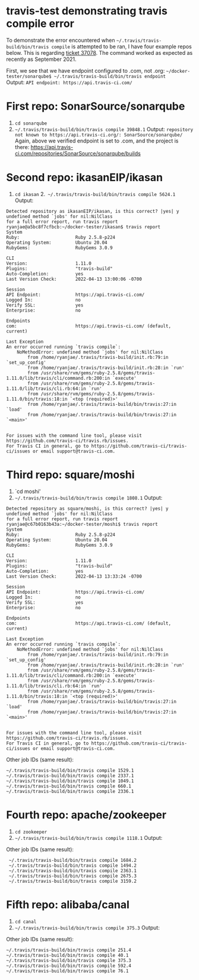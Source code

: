 # travis-test demonstrating travis compile error
To demonstrate the error encountered when `~/.travis/travis-build/bin/travis compile` is attempted to be ran, I have four example repos below. This is regarding [ticket 37078](https://support.travis-ci.com/hc/requests/37078). The command worked as expected as recently as September 2021.

First, we see that we have endpoint configured to .com, not .org:
`~/docker-tester/sonarqube$ ~/.travis/travis-build/bin/travis endpoint`      
Output:
`API endpoint: https://api.travis-ci.com/`

# First repo: SonarSource/sonarqube
1. `cd sonarqube`
2. `~/.travis/travis-build/bin/travis compile 39848.1`
Output:
`repository not known to https://api.travis-ci.org/: SonarSource/sonarqube/`
Again, above we verified endpoint is set to .com, and the project is there: https://api.travis-ci.com/repositories/SonarSource/sonarqube/builds

# Second repo: ikasanEIP/ikasan
1. `cd ikasan`
2.` ~/.travis/travis-build/bin/travis compile 5624.1`
Output:
```
Detected repository as ikasanEIP/ikasan, is this correct? |yes| y
undefined method `jobs' for nil:NilClass
for a full error report, run travis report
ryanjae@a5bc8f7cfbcb:~/docker-tester/ikasan$ travis report
System
Ruby:                     Ruby 2.5.8-p224
Operating System:         Ubuntu 20.04
RubyGems:                 RubyGems 3.0.9

CLI
Version:                  1.11.0
Plugins:                  "travis-build"
Auto-Completion:          yes
Last Version Check:       2022-04-13 13:00:06 -0700

Session
API Endpoint:             https://api.travis-ci.com/
Logged In:                no
Verify SSL:               yes
Enterprise:               no

Endpoints
com:                      https://api.travis-ci.com/ (default, current)

Last Exception
An error occurred running `travis compile`:
    NoMethodError: undefined method `jobs' for nil:NilClass
        from /home/ryanjae/.travis/travis-build/init.rb:79:in `set_up_config'
        from /home/ryanjae/.travis/travis-build/init.rb:28:in `run'
        from /usr/share/rvm/gems/ruby-2.5.8/gems/travis-1.11.0/lib/travis/cli/command.rb:200:in `execute'
        from /usr/share/rvm/gems/ruby-2.5.8/gems/travis-1.11.0/lib/travis/cli.rb:64:in `run'
        from /usr/share/rvm/gems/ruby-2.5.8/gems/travis-1.11.0/bin/travis:18:in `<top (required)>'
        from /home/ryanjae/.travis/travis-build/bin/travis:27:in `load'
        from /home/ryanjae/.travis/travis-build/bin/travis:27:in `<main>'


For issues with the command line tool, please visit https://github.com/travis-ci/travis.rb/issues.
For Travis CI in general, go to https://github.com/travis-ci/travis-ci/issues or email support@travis-ci.com.
```

# Third repo: square/moshi
1. `cd moshi'
2. `~/.travis/travis-build/bin/travis compile 1808.1`
Output:
```
Detected repository as square/moshi, is this correct? |yes| y
undefined method `jobs' for nil:NilClass
for a full error report, run travis report
ryanjae@c67b0163b43a:~/docker-tester/moshi$ travis report
System
Ruby:                     Ruby 2.5.8-p224
Operating System:         Ubuntu 20.04
RubyGems:                 RubyGems 3.0.9

CLI
Version:                  1.11.0
Plugins:                  "travis-build"
Auto-Completion:          yes
Last Version Check:       2022-04-13 13:33:24 -0700

Session
API Endpoint:             https://api.travis-ci.com/
Logged In:                no
Verify SSL:               yes
Enterprise:               no

Endpoints
com:                      https://api.travis-ci.com/ (default, current)

Last Exception
An error occurred running `travis compile`:
    NoMethodError: undefined method `jobs' for nil:NilClass
        from /home/ryanjae/.travis/travis-build/init.rb:79:in `set_up_config'
        from /home/ryanjae/.travis/travis-build/init.rb:28:in `run'
        from /usr/share/rvm/gems/ruby-2.5.8/gems/travis-1.11.0/lib/travis/cli/command.rb:200:in `execute'
        from /usr/share/rvm/gems/ruby-2.5.8/gems/travis-1.11.0/lib/travis/cli.rb:64:in `run'
        from /usr/share/rvm/gems/ruby-2.5.8/gems/travis-1.11.0/bin/travis:18:in `<top (required)>'
        from /home/ryanjae/.travis/travis-build/bin/travis:27:in `load'
        from /home/ryanjae/.travis/travis-build/bin/travis:27:in `<main>'


For issues with the command line tool, please visit https://github.com/travis-ci/travis.rb/issues.
For Travis CI in general, go to https://github.com/travis-ci/travis-ci/issues or email support@travis-ci.com.
```
Other job IDs (same result):
```
~/.travis/travis-build/bin/travis compile 1529.1
~/.travis/travis-build/bin/travis compile 2337.1
~/.travis/travis-build/bin/travis compile 1049.1
~/.travis/travis-build/bin/travis compile 660.1
~/.travis/travis-build/bin/travis compile 2336.1
```

# Fourth repo: apache/zookeeper
1. `cd zookeeper`
2. `~/.travis/travis-build/bin/travis compile 1118.1`
Output:

Other job IDs (same result):
```
 ~/.travis/travis-build/bin/travis compile 1684.2
 ~/.travis/travis-build/bin/travis compile 1494.2 
 ~/.travis/travis-build/bin/travis compile 2363.1
 ~/.travis/travis-build/bin/travis compile 2675.3
 ~/.travis/travis-build/bin/travis compile 3159.2
 ```

# Fifth repo: alibaba/canal
1. `cd canal`
2. `~/.travis/travis-build/bin/travis compile 375.3`
Output:

Other job IDs (same result):
```
~/.travis/travis-build/bin/travis compile 251.4
~/.travis/travis-build/bin/travis compile 40.1
~/.travis/travis-build/bin/travis compile 375.3
~/.travis/travis-build/bin/travis compile 592.4
~/.travis/travis-build/bin/travis compile 76.1
```
